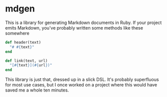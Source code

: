 # mdgen

This is a library for generating Markdown documents in Ruby. If your project emits Markdown, you've probably written some methods like these somewhere

```ruby
def header(text)
  "# #{text}"
end

def link(text, url)
  "[#{text}](#{url})"
end
```

This library is just that, dressed up in a slick DSL. It's probably superfluous for most use cases, but I once worked on a project where this would have saved me a whole ten minutes.
